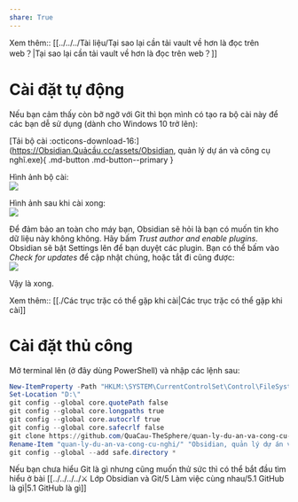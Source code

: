 ```yaml
---  
share: True  
---  
```

Xem thêm:: [[../../../Tài liệu/Tại sao lại cần tải vault về hơn là đọc trên web？|Tại sao lại cần tải vault về hơn là đọc trên web？]]  
  
# Cài đặt tự động  
Nếu bạn cảm thấy còn bỡ ngỡ với Git thì bọn mình có tạo ra bộ cài này để các bạn dễ sử dụng (dành cho Windows 10 trở lên):  
  
[Tải bộ cài :octicons-download-16:](https://Obsidian.Quảcầu.cc/assets/Obsidian, quản lý dự án và công cụ nghĩ.exe){ .md-button .md-button--primary }  
  
Hình ảnh bộ cài:  
![](https://i.imgur.com/e3iB6N3l.png)  
  
Hình ảnh sau khi cài xong:  
![](https://i.imgur.com/c6PDsL1.png)  
  
Để đảm bảo an toàn cho máy bạn, Obsidian sẽ hỏi là bạn có muốn tin kho dữ liệu này không không. Hãy bấm *Trust author and enable plugins*. Obsidian sẽ bật Settings lên để bạn duyệt các plugin. Bạn có thể bấm vào *Check for updates* để cập nhật chúng, hoặc tắt đi cũng được:  
![](https://i.imgur.com/MhgGMBc.png)   
  
Vậy là xong.   
  
Xem thêm:: [[./Các trục trặc có thể gặp khi cài|Các trục trặc có thể gặp khi cài]]   
  
# Cài đặt thủ công  
Mở terminal lên (ở đây dùng PowerShell) và nhập các lệnh sau:  
```PowerShell  
New-ItemProperty -Path "HKLM:\SYSTEM\CurrentControlSet\Control\FileSystem" -Name "LongPathsEnabled" -Value 1 -PropertyType DWORD -Force  
Set-Location "D:\"   
git config --global core.quotePath false  
git config --global core.longpaths true  
git config --global core.autocrlf true  
git config --global core.safecrlf false  
git clone https://github.com/QuaCau-TheSphere/quan-ly-du-an-va-cong-cu-nghi  
Rename-Item "quan-ly-du-an-va-cong-cu-nghi/" "Obsidian, quản lý dự án và công cụ nghĩ"  
git config --global --add safe.directory *  
```  
  
Nếu bạn chưa hiểu Git là gì nhưng cũng muốn thử sức thì có thể bắt đầu tìm hiểu ở bài [[../../../../⚔️ Lớp Obsidian và Git/5 Làm việc cùng nhau/5.1 GitHub là gì|5.1 GitHub là gì]]  
